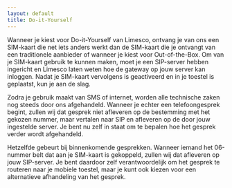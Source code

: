 ```yaml
---
layout: default
title: Do-it-Yourself
---
```

Wanneer je kiest voor Do-it-Yourself van Limesco, ontvang je van ons een SIM-kaart die net iets anders werkt dan de SIM-kaart die je ontvangt van een traditionele aanbieder of wanneer je kiest voor Out-of-the-Box. Om van je SIM-kaart gebruik te kunnen maken, moet je een SIP-server hebben ingericht en Limesco laten weten hoe de gateway op jouw server kan inloggen. Nadat je SIM-kaart vervolgens is geactiveerd en in je toestel is geplaatst, kun je aan de slag.

Zodra je gebruik maakt van SMS of internet, worden alle technische zaken nog steeds door ons afgehandeld. Wanneer je echter een telefoongesprek begint, zullen wij dat gesprek niet afleveren op de bestemming met het gekozen nummer, maar vertalen naar SIP en afleveren op de door jouw ingestelde server. Je bent nu zelf in staat om te bepalen hoe het gesprek verder wordt afgehandeld.

Hetzelfde gebeurt bij binnenkomende gesprekken. Wanneer iemand het 06-nummer belt dat aan je SIM-kaart is gekoppeld, zullen wij dat afleveren op jouw SIP-server. Je bent daardoor zelf verantwoordelijk om het gesprek te routeren naar je mobiele toestel, maar je kunt ook kiezen voor een alternatieve afhandeling van het gesprek.
